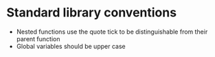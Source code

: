 # Standard library conventions

- Nested functions use the quote tick to be distinguishable from their parent function
- Global variables should be upper case
